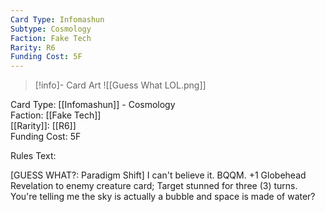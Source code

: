 ```yaml
---
Card Type: Infomashun
Subtype: Cosmology
Faction: Fake Tech
Rarity: R6
Funding Cost: 5F
---
```

> [!info]- Card Art
> ![[Guess What LOL.png]]

Card Type: [[Infomashun]] - Cosmology  
Faction: [[Fake Tech]]  
[[Rarity]]: [[R6]]  
Funding Cost: 5F  

Rules Text:  

[GUESS WHAT?: Paradigm Shift] I can't believe it.
BQQM. +1 Globehead Revelation to enemy creature card;
Target stunned for three (3) turns. You're telling me the sky is actually a bubble and space is made of water?